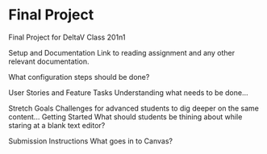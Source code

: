 # Final Project
Final Project for DeltaV Class 201n1

Setup and Documentation
Link to reading assignment and any other relevant documentation.

What configuration steps should be done?

User Stories and Feature Tasks
Understanding what needs to be done...

Stretch Goals
Challenges for advanced students to dig deeper on the same content...
Getting Started
What should students be thining about while staring at a blank text editor?

Submission Instructions
What goes in to Canvas?
